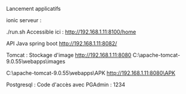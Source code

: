 Lancement applicatifs

ionic serveur :

./run.sh
Accessible ici :
http://192.168.1.11:8100/home

API Java spring boot 
http://192.168.1.11:8082/


Tomcat : Stockage d'image
http://192.168.1.11:8080
C:\apache-tomcat-9.0.55\webapps\images


C:\apache-tomcat-9.0.55\webapps\APK
http://192.168.1.11:8080\APK


Postgresql : 
Code d'accès avec PGAdmin :
1234
